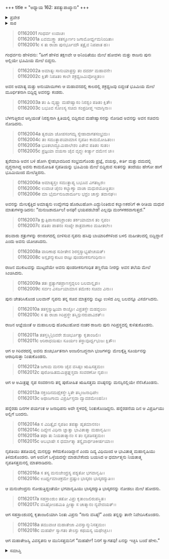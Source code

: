 +++
title = "ಅಧ್ಯಾಯ 162: ತಪತ್ಯುಪಾಖ್ಯಾನಃ"
+++

<details><summary>ಪ್ರವೇಶ</summary>


।।   ಓಂ ಓಂ ನಮೋ ನಾರಾಯಣಾಯ।।   ಶ್ರೀ ವೇದವ್ಯಾಸಾಯ ನಮಃ ।।

ಶ್ರೀ ಕೃಷ್ಣದ್ವೈಪಾಯನ ವೇದವ್ಯಾಸ ವಿರಚಿತ  

**ಶ್ರೀ ಮಹಾಭಾರತ**

**ಆದಿ ಪರ್ವ**

**ಚೈತ್ರರಥ ಪರ್ವ**

**ಅಧ್ಯಾಯ 162**

</details>


<details><summary>ಸಾರ</summary>

ಸಂವರಣನು ಸೂರ್ಯನ ಕುರಿತು ತಪಸ್ಸನ್ನಾಚರಿಸಿದ್ದುದು (1-11). ಅವನ ಪ್ರಾರ್ಥನೆಯಂತೆ ಋಷಿ ವಸಿಷ್ಠನು ಸೂರ್ಯನಲ್ಲಿಗೆ ತಪತಿಯನ್ನು ಸಂವರಣನಿಗಾಗಿ ಕೇಳಲು ಹೋದುದು (12-18).

</details>


> 01162001 ಗಂಧರ್ವ ಉವಾಚ।  
01162001a ಏವಮುಕ್ತ್ವಾ ತತಸ್ತೂರ್ಣಂ ಜಗಾಮೋರ್ಧ್ವಮನಿಂದಿತಾ।  
01162001c ಸ ತು ರಾಜಾ ಪುನರ್ಭೂಮೌ ತತ್ರೈವ ನಿಪಪಾತ ಹ।।

ಗಂಧರ್ವನು ಹೇಳಿದನು: “ಹೀಗೆ ಹೇಳಿದ ತಕ್ಷಣವೇ ಆ ಅನಿಂದಿತೆಯು ಮೇಲೆ ಹೋದಳು ಮತ್ತು ರಾಜನು ಪುನಃ ಅಲ್ಲಿಯೇ ಭೂಮಿಯ ಮೇಲೆ ಬಿದ್ದನು.

> 01162002a ಅಮಾತ್ಯಃ ಸಾನುಯಾತ್ರಸ್ತು ತಂ ದದರ್ಶ ಮಹಾವನೇ।  
01162002c ಕ್ಷಿತೌ ನಿಪತಿತಂ ಕಾಲೇ ಶಕ್ರಧ್ವಜಮಿವೋಚ್ಛ್ರಿತಂ।।

ಅವನ ಅಮಾತ್ಯ ಮತ್ತು ಅನುಯಾಯಿಗಳು ಆ ಮಹಾವನದಲ್ಲಿ ಕಾಲದಲ್ಲಿ ಶಕ್ರಧ್ವಜವು ಬಿದ್ದಂತೆ ಭೂಮಿಯ ಮೇಲೆ ಮೂರ್ಛಿತನಾಗಿ ಬಿದ್ದಿದ್ದ ಅವನನ್ನು ಕಂಡರು.

> 01162003a ತಂ ಹಿ ದೃಷ್ಟ್ವಾ ಮಹೇಷ್ವಾಸಂ ನಿರಶ್ವಂ ಪತಿತಂ ಕ್ಷಿತೌ।  
01162003c ಬಭೂವ ಸೋಽಸ್ಯ ಸಚಿವಃ ಸಂಪ್ರದೀಪ್ತ ಇವಾಗ್ನಿನಾ।।

ಬೆಳಗುತ್ತಿರುವ ಅಗ್ನಿಯಂತೆ ನಿರಶ್ವನಾಗಿ ಕ್ಷಿತಿಯಲ್ಲಿ ಬಿದ್ದಿರುವ ಮಹೇಷ್ವಾಸನನ್ನು ನೋಡಿದ ಅವನನ್ನು ಅವನ ಸಚಿವನು ನೋಡಿದನು.

> 01162004a ತ್ವರಯಾ ಚೋಪಸಂಗಮ್ಯ ಸ್ನೇಹಾದಾಗತಸಂಭ್ರಮಃ।   
01162004c ತಂ ಸಮುತ್ಥಾಪಯಾಮಾಸ ನೃಪತಿಂ ಕಾಮಮೋಹಿತಂ।।  
01162005a ಭೂತಲಾದ್ಭೂಮಿಪಾಲೇಶಂ ಪಿತೇವ ಪತಿತಂ ಸುತಂ।  
01162005c ಪ್ರಜ್ಞಯಾ ವಯಸಾ ಚೈವ ವೃದ್ಧಃ ಕೀರ್ತ್ಯಾ ದಮೇನ ಚ।।

ತ್ವರೆಮಾಡಿ ಅವನ ಬಳಿ ಹೋಗಿ ಸ್ನೇಹಭಾವದಿಂದ ಸಂಭ್ರಮಗೊಂಡು ಪ್ರಜ್ಞೆ, ವಯಸ್ಸು, ಕೀರ್ತಿ ಮತ್ತು ದಮದಲ್ಲಿ ವೃದ್ಧನಾಗಿದ್ದ ಅವನು ಕಾಮಮೋಹಿತ ನೃಪತಿಯನ್ನು ಭೂಮಿಯ ಮೇಲೆ ಬಿದ್ದಿರುವ ಸುತನನ್ನು ತಂದೆಯು ಹೇಗೋ ಹಾಗೆ ಭೂಮಿಯಿಂದ ಮೇಲೆತ್ತಿದನು.

> 01162006a ಅಮಾತ್ಯಸ್ತಂ ಸಮುತ್ಥಾಪ್ಯ ಬಭೂವ ವಿಗತಜ್ವರಃ।  
01162006c ಉವಾಚ ಚೈನಂ ಕಲ್ಯಾಣ್ಯಾ ವಾಚಾ ಮಧುರಯೋತ್ಥಿತಂ।  
01162006e ಮಾ ಭೈರ್ಮನುಜಶಾರ್ದೂಲ ಭದ್ರಂ ಚಾಸ್ತು ತವಾನಘ।।

ಅವನನ್ನು ಮೇಲಕ್ಕೆತ್ತಿದ ಅಮಾತ್ಯನು ಉದ್ವೇಗವು ಹೊರಟುಹೋಗಿ ಎದ್ದುನಿಂತಿರುವ ಕಲ್ಯಾಣಕರನಿಗೆ ಈ ರೀತಿಯ ಮಧುರ ಮಾತುಗಳನ್ನಾಡಿದನು: “ಮನುಜಶಾರ್ದೂಲ! ಅನಘ! ಭಯಪಡಬೇಡ! ಎಲ್ಲವೂ ಮಂಗಳಕರವಾಗುತ್ತದೆ.”

> 01162007a ಕ್ಷುತ್ಪಿಪಾಸಾಪರಿಶ್ರಾಂತಂ ತರ್ಕಯಾಮಾಸ ತಂ ನೃಪಂ।  
01162007c ಪತಿತಂ ಪಾತನಂ ಸಂಖ್ಯೇ ಶಾತ್ರವಾಣಾಂ ಮಹೀತಲೇ।।

ಹಲವಾರು ಶತ್ರುಗಳನ್ನು ರಣರಂಗದಲ್ಲಿ ಬೀಳಿಸುವ ನೃಪನು ಹಸಿವು ಬಾಯಾರಿಕೆಗಳಿಂದ ಬಳಲಿ ಮಹೀತಲದಲ್ಲಿ ಬಿದ್ದಿದ್ದಾನೆ ಎಂದು ಅವನು ಯೋಚಿಸಿದನು.

> 01162008a ವಾರಿಣಾಥ ಸುಶೀತೇನ ಶಿರಸ್ತಸ್ಯಾಭ್ಯಷೇಚಯತ್।   
01162008c ಅಸ್ಪೃಶನ್ಮುಕುಟಂ ರಾಜ್ಞಃ ಪುಂಡರೀಕಸುಗಂಧಿನಾ।।

ರಾಜನ ಮುಕುಟವನ್ನು ಮುಟ್ಟದೆಯೇ ಅವನು ಪುಂಡರೀಕಸುಗಂಧಿತ ತಣ್ಣನೆಯ ನೀರನ್ನು ಅವನ ತಲೆಯ ಮೇಲೆ ಸಿಂಚಿಸಿದನು.

> 01162009a ತತಃ ಪ್ರತ್ಯಾಗತಪ್ರಾಣಸ್ತದ್ಬಲಂ ಬಲವಾನ್ನೃಪಃ।  
01162009c ಸರ್ವಂ ವಿಸರ್ಜಯಾಮಾಸ ತಮೇಕಂ ಸಚಿವಂ ವಿನಾ।।

ಪುನಃ ಚೇತರಿಸಿಕೊಂಡ ಬಲವಾನ್ ನೃಪನು ತನ್ನ ಸಚಿವ ಮಾತ್ರನನ್ನು ಬಿಟ್ಟು ಉಳಿದ ಎಲ್ಲ ಬಲವನ್ನೂ ವಿಸರ್ಜಿಸಿದನು.

> 01162010a ತತಸ್ತಸ್ಯಾಜ್ಞಯಾ ರಾಜ್ಞೋ ವಿಪ್ರತಸ್ಥೇ ಮಹದ್ಬಲಂ।  
01162010c ಸ ತು ರಾಜಾ ಗಿರಿಪ್ರಸ್ಥೇ ತಸ್ಮಿನ್ಪುನರುಪಾವಿಶತ್।।

ರಾಜನ ಆಜ್ಞೆಯಂತೆ ಆ ಮಹಾಬಲವು ಹೊರಟುಹೋದ ನಂತರ ರಾಜನು ಪುನಃ ಗಿರಿಪ್ರಸ್ಥದಲ್ಲಿ ಕುಳಿತುಕೊಂಡನು.

> 01162011a ತತಸ್ತಸ್ಮಿನ್ಗಿರಿವರೇ ಶುಚಿರ್ಭೂತ್ವಾ ಕೃತಾಂಜಲಿಃ।  
01162011c ಆರಿರಾಧಯಿಷುಃ ಸೂರ್ಯಂ ತಸ್ಥಾವೂರ್ಧ್ವಭುಜಃ ಕ್ಷಿತೌ।।

ಆಗ ಆ ಗಿರಿವರದಲ್ಲಿ ಅವನು ಶುಚಿರ್ಭೂತನಾಗಿ ಅಂಜಲೀಬದ್ಧನಾಗಿ ಭುಜಗಳನ್ನು ಮೇಲಕ್ಕೆತ್ತಿ ಸೂರ್ಯನನ್ನು ಆರಾಧಿಸುತ್ತಾ ನಿಂತುಕೊಂಡನು.

> 01162012a ಜಗಾಮ ಮನಸಾ ಚೈವ ವಸಿಷ್ಠಂ ಋಷಿಸತ್ತಮಂ।  
01162012c ಪುರೋಹಿತಮಮಿತ್ರಘ್ನಸ್ತದಾ ಸಂವರಣೋ ನೃಪಃ।।

ಆಗ ಆ ಅಮಿತ್ರಘ್ನ ನೃಪ ಸಂವರಣನು ತನ್ನ ಪುರೋಹಿತ ಋಷಿಸತ್ತಮ ವಸಿಷ್ಠನನ್ನು ಮನಸ್ಸಿನಲ್ಲಿಯೇ ನೆನೆಸಿಕೊಂಡನು.

> 01162013a ನಕ್ತಂದಿನಮಥೈಕಸ್ಥೇ ಸ್ಥಿತೇ ತಸ್ಮಿಂಜನಾಧಿಪೇ।  
01162013c ಅಥಾಜಗಾಮ ವಿಪ್ರರ್ಷಿಸ್ತದಾ ದ್ವಾದಶಮೇಽಹನಿ।।

ಹನ್ನೆರಡು ದಿನಗಳ ಪರ್ಯಂತ ಆ ಜನಾಧಿಪನು ಅದೇ ಸ್ಥಳದಲ್ಲಿ ನಿಂತುಕೊಂಡಿದ್ದನು. ಹನ್ನೆರಡನೆಯ ದಿನ ಆ ವಿಪ್ರರ್ಷಿಯು ಅಲ್ಲಿಗೆ ಬಂದನು.

> 01162014a ಸ ವಿದಿತ್ವೈವ ನೃಪತಿಂ ತಪತ್ಯಾ ಹೃತಮಾನಸಂ।  
01162014c ದಿವ್ಯೇನ ವಿಧಿನಾ ಜ್ಞಾತ್ವಾ ಭಾವಿತಾತ್ಮಾ ಮಹಾನೃಷಿಃ।।  
01162015a ತಥಾ ತು ನಿಯತಾತ್ಮಾನಂ ಸ ತಂ ನೃಪತಿಸತ್ತಮಂ।  
01162015c ಆಬಭಾಷೇ ಸ ಧರ್ಮಾತ್ಮಾ ತಸ್ಯೈವಾರ್ಥಚಿಕೀರ್ಷಯಾ।।

ನೃಪತಿಯು ತಪತಿಯಲ್ಲಿ ಮನಸ್ಸನ್ನು ಕಳೆದುಕೊಂಡಿದ್ದಾನೆ ಎಂದು ದಿವ್ಯ ವಿಧಿಯಿಂದ ಆ ಭಾವಿತಾತ್ಮ ಮಹಾನೃಷಿಯು ತಿಳಿದುಕೊಂಡನು. ಆಗ ಅವನಿಗೆ ಒಳ್ಳೆಯದನ್ನೇ ಮಾಡಬೇಕೆಂದು ಬಯಸಿದ ಆ ಧರ್ಮಾತ್ಮನು ನಿಯತಾತ್ಮ ನೃಪತಿಸತ್ತಮನಲ್ಲಿ ಮಾತನಾಡಿದನು.

> 01162016a ಸ ತಸ್ಯ ಮನುಜೇಂದ್ರಸ್ಯ ಪಶ್ಯತೋ ಭಗವಾನೃಷಿಃ।  
01162016c ಊರ್ಧ್ವಮಾಚಕ್ರಮೇ ದ್ರಷ್ಟುಂ ಭಾಸ್ಕರಂ ಭಾಸ್ಕರದ್ಯುತಿಃ।।

ಆ ಮನುಜೇಂದ್ರನು ನೋಡುತ್ತಿದ್ದಂತೆಯೇ ಭಗವಾನೃಷಿಯು ಭಾಸ್ಕರದ್ಯುತಿ ಭಾಸ್ಕರನನ್ನು ನೋಡಲು ಮೇಲೆ ಹೋದನು.

> 01162017a ಸಹಸ್ರಾಂಶುಂ ತತೋ ವಿಪ್ರಃ ಕೃತಾಂಜಲಿರುಪಸ್ಥಿತಃ।  
01162017c ವಸಿಷ್ಠೋಽಹಮಿತಿ ಪ್ರೀತ್ಯಾ ಸ ಚಾತ್ಮಾನಂ ನ್ಯವೇದಯತ್।।

ಆಗ ಸಹಸ್ರಾಂಶುವಲ್ಲಿ ಕೃತಾಂಜಲಿಯಾಗಿ ನಿಂತು ವಿಪ್ರನು “ನಾನು ವಸಿಷ್ಠ!” ಎಂದು ತನ್ನನ್ನು ತಾನೇ ನಿವೇದಿಸಿಕೊಂಡನು.

> 01162018a ತಮುವಾಚ ಮಹಾತೇಜಾ ವಿವಸ್ವಾನ್ಮುನಿಸತ್ತಮಂ।  
01162018c ಮಹರ್ಷೇ ಸ್ವಾಗತಂ ತೇಽಸ್ತು ಕಥಯಸ್ವ ಯಥೇಚ್ಛಸಿ।।

ಆಗ ಮಹಾತೇಜಸ್ವಿ ವಿವಸ್ವತನು ಆ ಮುನಿಸತ್ತಮನಿಗೆ “ಮಹರ್ಷೇ! ನಿನಗೆ ಸ್ವಾಗತವು! ಏನನ್ನು ಇಚ್ಛಿಸಿ ಬಂದೆ ಹೇಳು.”

<details><summary>ಸಮಾಪ್ತಿ</summary>


ಇತಿ ಶ್ರೀ ಮಹಾಭಾರತೇ ಆದಿಪರ್ವಣಿ ಚೈತ್ರರಥಪರ್ವಣಿ ತಪತ್ಯುಪಾಖ್ಯಾನೇ ದ್ವಿಷಷ್ಟ್ಯಧಿಕಶತತಮೋಽಧ್ಯಾಯ:।।  
ಇದು ಶ್ರೀ ಮಹಾಭಾರತದಲ್ಲಿ ಆದಿಪರ್ವದಲ್ಲಿ ಚೈತ್ರಪರ್ವದಲ್ಲಿ ತಪತ್ಯುಪಾಖ್ಯಾನದಲ್ಲಿ ನೂರಾಅರವತ್ತೆರಡನೆಯ ಅಧ್ಯಾಯವು.




</details>

